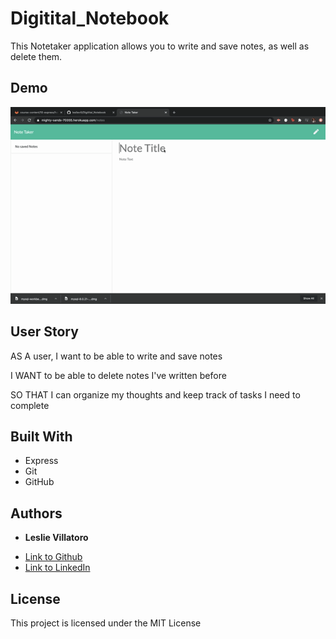 # Digitital_Notebook
This Notetaker application allows you to write and save notes, as well as delete them. 



 ##  Demo

 ![Site gif](Notetaker.gif)

 ## User Story

AS A user, I want to be able to write and save notes

I WANT to be able to delete notes I've written before

SO THAT I can organize my thoughts and keep track of tasks I need to complete




## Built With

* Express
* Git 
* GitHub 


## Authors

* **Leslie Villatoro** 

- [Link to Github](https://github.com/leslievill)
- [Link to LinkedIn](https://www.linkedin.com/in/leslievillatoro/)



## License

This project is licensed under the MIT License 

